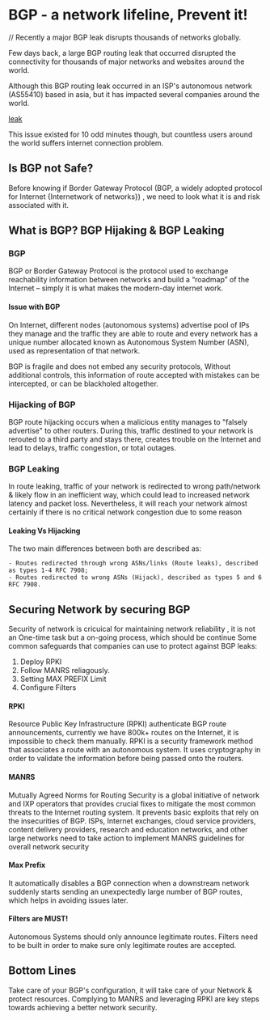 # BGP - a network lifeline, Prevent it!

// Recently a major BGP leak disrupts thousands of networks globally.

Few days back, a large BGP routing leak that occurred disrupted the connectivity for thousands of major networks and websites around the world.

Although this BGP routing leak occurred in an ISP's autonomous network (AS55410) based in asia, but it has impacted several companies around the world.

[leak](https://www.bleepstatic.com/images/news/u/1164866/2021/Apr%202021/bgp%20leak/george%20tweet.jpeg)

This issue existed for 10 odd minutes though, but countless users around the world suffers internet connection problem. 

## Is BGP not Safe?
Before knowing if Border Gateway Protocol (BGP, a widely adopted protocol for Internet {Internetwork of networks}) , we need to look what it is and risk associated with it.

## What is BGP? BGP Hijaking & BGP Leaking

### BGP
BGP or Border Gateway Protocol is the protocol used to exchange reachability information between networks and build a “roadmap” of the Internet – simply it is what makes the modern-day internet work.

#### Issue with BGP 

On Internet,  different nodes (autonomous systems) advertise pool of IPs they manage and the traffic they are able to route and every network has a unique number allocated known as Autonomous System Number (ASN), used as representation of that network.

BGP is fragile and does not embed any security protocols, Without additional controls, this  information of route accepted with mistakes can be intercepted, or can be blackholed altogether.

### Hijacking of BGP

BGP route hijacking occurs when a malicious entity manages to "falsely advertise" to other routers. During this, traffic destined to your network is rerouted to a third party and stays there, creates trouble on the Internet and lead to delays, traffic congestion, or total outages.


### BGP Leaking

In route leaking, traffic of your network is redirected to wrong path/network & likely flow in an inefficient way, which could lead to increased network latency and packet loss. Nevertheless, it will reach your network almost certainly if there is no critical network congestion due to some reason

#### Leaking Vs Hijacking 
The two main differences between both are  described as:

    - Routes redirected through wrong ASNs/links (Route leaks), described as types 1-4 RFC 7908;
    - Routes redirected to wrong ASNs (Hijack), described as types 5 and 6 RFC 7908.


## Securing Network by securing BGP

Security of network is cricuical for maintaining network reliability , it is not an One-time task but a on-going process, which should be continue 
Some common safeguards that companies can use to protect against BGP leaks:

1. Deploy RPKI
2. Follow MANRS reliagously.
3. Setting MAX PREFIX Limit
4. Configure Filters

#### RPKI
Resource Public Key Infrastructure (RPKI) authenticate BGP route announcements, currently we have 800k+ routes on the Internet, it is impossible to check them manually. RPKI is a security framework method that associates a route with an autonomous system. It uses cryptography in order to validate the information before being passed onto the routers.


#### MANRS 
Mutually Agreed Norms for Routing Security is a global initiative of network and IXP operators that provides crucial fixes to mitigate the most common threats to the Internet routing system.
It prevents basic exploits that rely on the insecurities of BGP. ISPs, Internet exchanges, cloud service providers, content delivery providers, research and education networks, and other large networks need to take action to implement MANRS guidelines for overall network security

#### Max Prefix
It automatically disables a BGP connection when a downstream network suddenly starts sending an unexpectedly large number of BGP routes, which helps in avoiding issues later.

#### Filters are MUST!

Autonomous Systems should only announce legitimate routes. Filters need to be built in order to make sure only legitimate routes are accepted. 

## Bottom Lines

Take care of your BGP's configuration, it will take care of your Network & protect resources.
Complying to MANRS and leveraging RPKI are key steps towards achieving a better network security.

